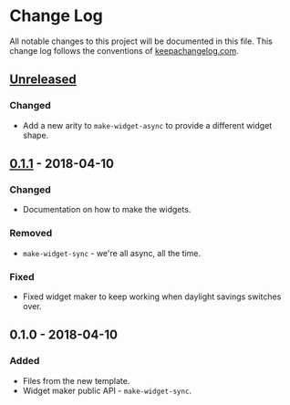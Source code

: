 # Change Log
All notable changes to this project will be documented in this file. This change log follows the conventions of [keepachangelog.com](http://keepachangelog.com/).

## [Unreleased]
### Changed
- Add a new arity to `make-widget-async` to provide a different widget shape.

## [0.1.1] - 2018-04-10
### Changed
- Documentation on how to make the widgets.

### Removed
- `make-widget-sync` - we're all async, all the time.

### Fixed
- Fixed widget maker to keep working when daylight savings switches over.

## 0.1.0 - 2018-04-10
### Added
- Files from the new template.
- Widget maker public API - `make-widget-sync`.

[Unreleased]: https://github.com/your-name/harold/compare/0.1.1...HEAD
[0.1.1]: https://github.com/your-name/harold/compare/0.1.0...0.1.1
